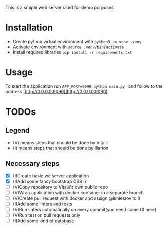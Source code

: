 This is a smiple web server used for demo purposes

# Installation

- Create python virtual environment with `python3 -m venv .venv`
- Activate environment with `source .venv/bin/activate`
- Install required libraries `pip install -r requirements.txt`

# Usage

To start the application run `APP_PORT=9090 python main.py ` and follow to the address [http://0.0.0.0:9090](http://0.0.0.0:9090)

# TODOs

## Legend

- (V) means steps that should be done by Vitalii
- (I) means steps that should be done by Illarion

## Necessary steps

- [x] (I)Create basic we server application
- [x] (I)Add some fancy bootstrap CSS :)
- [ ] (V)Copy repository to Vitalii's own public repo
- [ ] (V)Wrap application with docker container in a separate branch
- [ ] (V)Create pull request with docker and assign @ikhlestov to it
- [ ] (I)Add some linters and tests
- [ ] (V)Run linters automatically on every commit(you need some CI here)
- [ ] (V)Run test on pull requests only
- [ ] (I)Add some kind of database
